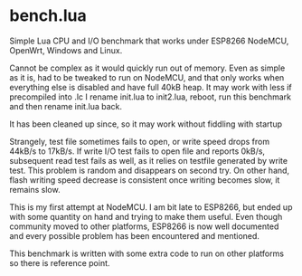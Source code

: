 # bench.lua
Simple Lua CPU and I/O benchmark that works under ESP8266 NodeMCU, OpenWrt, Windows and Linux.

Cannot be complex as it would quickly run out of memory. Even as simple as it is, had to be tweaked to run on NodeMCU, and that only works when everything else is disabled and have full 40kB heap. It may work with less if precompiled into .lc I rename init.lua to init2.lua, reboot, run this benchmark and then rename init.lua back.

It has been cleaned up since, so it may work without fiddling with startup

Strangely, test file sometimes fails to open, or write speed drops from 44kB/s to 17kB/s. If write I/O test fails to open file and reports 0kB/s, subsequent read test fails as well, as it relies on testfile generated by write test. This problem is random and disappears on second try. On other hand, flash writing speed decrease is consistent once writing becomes slow, it remains slow.

This is my first attempt at NodeMCU. I am bit late to ESP8266, but ended up with some quantity on hand and trying to make them useful. Even though community moved to other platforms, ESP8266 is now well documented and every possible problem has been encountered and mentioned.

This benchmark is written with some extra code to run on other platforms so there is reference point.
